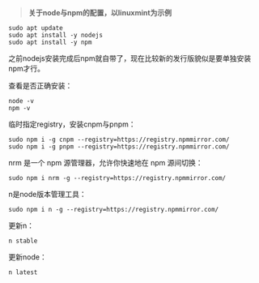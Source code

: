 > **关于node与npm的配置，以linuxmint为示例**

```
sudo apt update
sudo apt install -y nodejs
sudo apt install -y npm
```

之前nodejs安装完成后npm就自带了，现在比较新的发行版貌似是要单独安装npm才行。

查看是否正确安装：

```
node -v
npm -v
```

临时指定registry，安装cnpm与pnpm：

```
sudo npm i -g cnpm --registry=https://registry.npmmirror.com/
sudo npm i -g pnpm --registry=https://registry.npmmirror.com/
```

nrm 是一个 npm 源管理器，允许你快速地在 npm 源间切换：

`sudo npm i nrm -g --registry=https://registry.npmmirror.com/`

n是node版本管理工具：

`sudo npm i n -g --registry=https://registry.npmmirror.com/`

更新n：

`n stable`

更新node：

`n latest
`

























